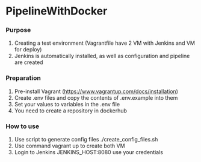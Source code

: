 # PipelineWithDocker

### Purpose

1. Creating a test environment (Vagrantfile have 2 VM with Jenkins and VM for deploy)
2. Jenkins is automatically installed, as well as configuration and pipeline are created


### Preparation

1. Pre-install Vagrant (https://www.vagrantup.com/docs/installation)
2. Create .env files and copy the contents of .env.example into them
3. Set your values to variables in the .env file
4. You need to create a repository in dockerhub

### How to use

1. Use script to generate config files  ./create_config_files.sh
2. Use command vagrant up to create both VM
3. Login to Jenkins JENKINS_HOST:8080 use your credentials


